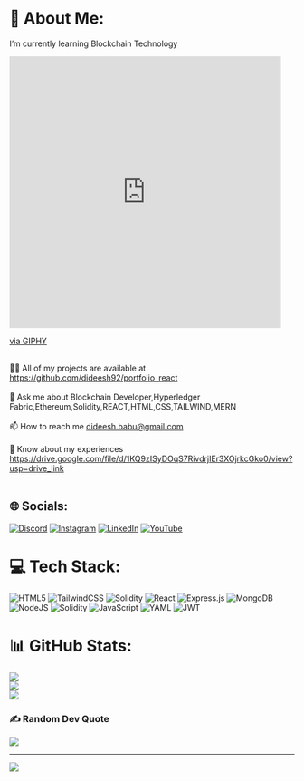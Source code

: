 # 💫 About Me:
I’m currently learning Blockchain Technology

<iframe src="https://giphy.com/embed/R03zWv5p1oNSQd91EP" width="480" height="480" style="" frameBorder="0" class="giphy-embed" allowFullScreen></iframe><p><a href="https://giphy.com/gifs/R03zWv5p1oNSQd91EP">via GIPHY</a></p>

<br>👨‍💻 All of my projects are available at https://github.com/dideesh92/portfolio_react<br><br>💬 Ask me about Blockchain Developer,Hyperledger Fabric,Ethereum,Solidity,REACT,HTML,CSS,TAILWIND,MERN<br><br>📫 How to reach me dideesh.babu@gmail.com<br><br>📄 Know about my experiences https://drive.google.com/file/d/1KQ9zISyDOqS7RivdrjIEr3XOjrkcGko0/view?usp=drive_link<br><br>


## 🌐 Socials:
[![Discord](https://img.shields.io/badge/Discord-%237289DA.svg?logo=discord&logoColor=white)](https://discord.gg/DIDEESH) [![Instagram](https://img.shields.io/badge/Instagram-%23E4405F.svg?logo=Instagram&logoColor=white)](https://instagram.com/didu_always) [![LinkedIn](https://img.shields.io/badge/LinkedIn-%230077B5.svg?logo=linkedin&logoColor=white)](https://linkedin.com/in/https://www.linkedin.com/in/dideesh-babu-46863b93/) [![YouTube](https://img.shields.io/badge/YouTube-%23FF0000.svg?logo=YouTube&logoColor=white)](https://youtube.com/@itsmedideesh2361) 

# 💻 Tech Stack:
![HTML5](https://img.shields.io/badge/html5-%23E34F26.svg?style=for-the-badge&logo=html5&logoColor=white) ![TailwindCSS](https://img.shields.io/badge/tailwindcss-%2338B2AC.svg?style=for-the-badge&logo=tailwind-css&logoColor=white) ![Solidity](https://img.shields.io/badge/Solidity-%23363636.svg?style=for-the-badge&logo=solidity&logoColor=white) ![React](https://img.shields.io/badge/react-%2320232a.svg?style=for-the-badge&logo=react&logoColor=%2361DAFB) ![Express.js](https://img.shields.io/badge/express.js-%23404d59.svg?style=for-the-badge&logo=express&logoColor=%2361DAFB) ![MongoDB](https://img.shields.io/badge/MongoDB-%234ea94b.svg?style=for-the-badge&logo=mongodb&logoColor=white) ![NodeJS](https://img.shields.io/badge/node.js-6DA55F?style=for-the-badge&logo=node.js&logoColor=white) ![Solidity](https://img.shields.io/badge/Solidity-%23363636.svg?style=for-the-badge&logo=solidity&logoColor=white) ![JavaScript](https://img.shields.io/badge/javascript-%23323330.svg?style=for-the-badge&logo=javascript&logoColor=%23F7DF1E) ![YAML](https://img.shields.io/badge/yaml-%23ffffff.svg?style=for-the-badge&logo=yaml&logoColor=151515) ![JWT](https://img.shields.io/badge/JWT-black?style=for-the-badge&logo=JSON%20web%20tokens)
# 📊 GitHub Stats:
![](https://github-readme-stats.vercel.app/api?username=dideesh92&theme=dark&hide_border=false&include_all_commits=true&count_private=false)<br/>
![](https://github-readme-streak-stats.herokuapp.com/?user=dideesh92&theme=dark&hide_border=false)<br/>
![](https://github-readme-stats.vercel.app/api/top-langs/?username=dideesh92&theme=dark&hide_border=false&include_all_commits=true&count_private=false&layout=compact)

### ✍️ Random Dev Quote
![](https://quotes-github-readme.vercel.app/api?type=vetical&theme=radical)

---
[![](https://visitcount.itsvg.in/api?id=dideesh92&icon=5&color=0)](https://visitcount.itsvg.in)

<!-- Proudly created with GPRM ( https://gprm.itsvg.in ) -->
